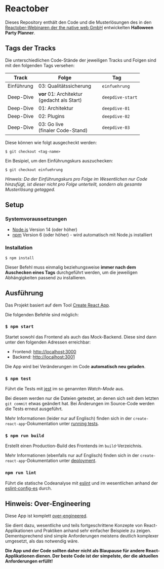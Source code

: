 # Reactober

Dieses Repository enthält den Code und die Musterlösungen des in den [Reactober-Webinaren der the native web GmbH](https://www.thenativeweb.io/techlounge/reactober) entwickelten **Halloween Party Planner**.

## Tags der Tracks

Die unterschiedlichen Code-Stände der jeweiligen Tracks und Folgen sind mit den folgenden Tags versehen:

| Track      | Folge                                            | Tag                                                                  |
| ---------- | ------------------------------------------------ | -------------------------------------------------------------------- |
| Einführung | 03: Qualitätssicherung                           | <image src='./docs/git-tag-icon.png' height="15px"> `einfuehrung`    |
| Deep-Dive  | **vor** 01: Architektur<br/> (gedacht als Start) | <image src='./docs/git-tag-icon.png' height="15px"> `deepdive-start` |
| Deep-Dive  | 01: Architektur                                  | <image src='./docs/git-tag-icon.png' height="15px"> `deepdive-01`    |
| Deep-Dive  | 02: Plugins                                      | <image src='./docs/git-tag-icon.png' height="15px"> `deepdive-02`    |
| Deep-Dive  | 03: Go live<br/> (finaler Code-Stand)            | <image src='./docs/git-tag-icon.png' height="15px"> `deepdive-03`    |

Diese können wie folgt ausgecheckt werden:

```shell
$ git checkout <tag-name>
```

Ein Besipiel, um den Einführungskurs auszuchecken:

```shell
$ git checkout einfuehrung
```

*Hinweis: Da der Einführungskurs pro Folge im Wesentlichen nur Code hinzufügt, ist dieser nicht pro Folge unterteilt, sondern als gesamte Musterlösung getagged.*

## Setup

### Systemvoraussetzungen

- [Node.js](https://nodejs.org/en/) Version 14 (oder höher)
- [npm](https://www.npmjs.com/) Version 6 (oder höher) - wird automatisch mit Node.js installiert

### Installation

```shell
$ npm install
```

Dieser Befehl muss einmalig beziehungsweise **immer nach dem Auschecken eines Tags** durchgeführt werden, um die jeweiligen Abhängigkeiten passend zu installieren.

## Ausführung

Das Projekt basiert auf dem Tool [Create React App](https://github.com/facebook/create-react-app).

Die folgenden Befehle sind möglich:

### `$ npm start`

Startet sowohl das Frontend als auch das Mock-Backend. Diese sind dann unter den folgenden Adressen erreichbar:

- Frontend: <http://localhost:3000>
- Backend: <http://localhost:3001>

Die App wird bei Veränderungen im Code **automatisch neu geladen**.

### `$ npm test`

Führt die Tests mit [jest](https://jestjs.io/) im so genannten *Watch-Mode* aus.

Bei diesem werden nur die Dateien getestet, an denen sich seit dem letzten `git commit` etwas geändert hat. Bei Änderungen im Source-Code werden die Tests erneut ausgeführt.

Mehr Informationen (leider nur auf Englisch) finden sich in der `create-react-app`-Dokumentation unter [running tests](https://facebook.github.io/create-react-app/docs/running-tests).

### `$ npm run build`

Erstellt einen Production-Build des Frontends im `build`-Verzeichnis.

Mehr Informationen (ebenfalls nur auf Englisch) finden sich in der `create-react-app`-Dokumentation unter [deployment](https://facebook.github.io/create-react-app/docs/deployment).

### `npm run lint`

Führt die statische Codeanalyse mit [eslint](https://eslint.org/) und im wesentlichen anhand der [eslint-config-es](https://github.com/thenativeweb/eslint-config-es) durch.

## Hinweis: Over-Engineering

Diese App ist komplett [over-engineered](https://de.wikipedia.org/wiki/Overengineering).

Sie dient dazu, wesentliche und teils fortgeschrittene Konzepte von React-Applikationen und Praktiken anhand sehr einfacher Beispiele zu zeigen. Dementsprechend sind simple Anforderungen meistens deutlich komplexer umgesetzt, als das notwendig wäre.

**Die App und der Code sollten daher nicht als Blaupause für andere React-Applikationen dienen. Der beste Code ist der simpelste, der die aktuellen Anforderungen erfüllt!**
